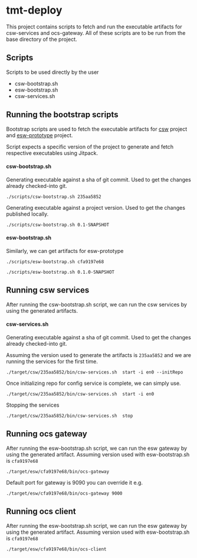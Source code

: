 # tmt-deploy

This project contains scripts to fetch and run the executable artifacts for csw-services and ocs-gateway.
All of these scripts are to be run from the base directory of the project.
  
## Scripts
Scripts to be used directly by the user
* csw-bootstrap.sh 
* esw-bootstrap.sh
* csw-services.sh

## Running the bootstrap scripts 

Bootstrap scripts are used to fetch the executable artifacts for 
[csw](https://github.com/tmtsoftware/csw) project and
[esw-prototype](https://github.com/tmtsoftware/esw-prototype) project.

Script expects a specific version of the project to generate and fetch respective executables using Jitpack.

#### csw-bootstrap.sh
Generating executable against a sha of git commit. Used to get the changes already checked-into git.
```sbtshell
./scripts/csw-bootstrap.sh 235aa5852
```
Generating executable against a project version. Used to get the changes published locally.
```sbtshell
./scripts/csw-bootstrap.sh 0.1-SNAPSHOT
```

#### esw-bootstrap.sh
Similarly, we can get artifacts for esw-prototype
```sbtshell
./scripts/esw-bootstrap.sh cfa9197e68
```
```sbtshell
./scripts/esw-bootstrap.sh 0.1.0-SNAPSHOT
```

## Running csw services
After running the csw-bootstrap.sh script, we can run the csw services by using the generated artifacts.

#### csw-services.sh
Generating executable against a sha of git commit. Used to get the changes already checked-into git.

Assuming the version used to generate the artifacts is `235aa5852` and we are running the services for the first time.
```sbtshell
./target/csw/235aa5852/bin/csw-services.sh  start -i en0 --initRepo
```
Once initializing repo for config service is complete, we can simply use. 
```sbtshell
./target/csw/235aa5852/bin/csw-services.sh  start -i en0
```
Stopping the services
```sbtshell
./target/csw/235aa5852/bin/csw-services.sh  stop
```

## Running ocs gateway
After running the esw-bootstrap.sh script, we can run the esw gateway by using the generated artifact.
Assuming version used with esw-bootstrap.sh is `cfa9197e68`
```sbtshell
./target/esw/cfa9197e68/bin/ocs-gateway
```
Default port for gateway is 9090 you can override it 
e.g.
```sbtshell
./target/esw/cfa9197e68/bin/ocs-gateway 9000
```

## Running ocs client
After running the esw-bootstrap.sh script, we can run the esw gateway by using the generated artifact.
Assuming version used with esw-bootstrap.sh is `cfa9197e68`
```sbtshell
./target/esw/cfa9197e68/bin/ocs-client
```